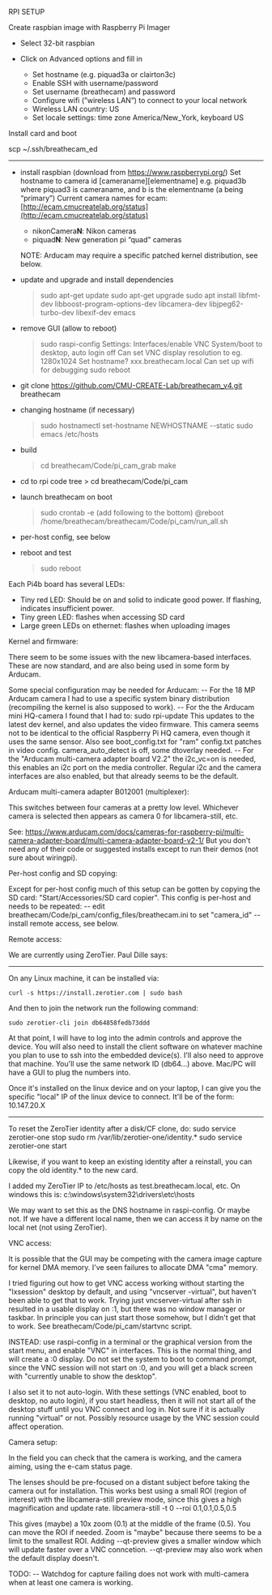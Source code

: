 RPI SETUP

Create raspbian image with Raspberry Pi Imager

- Select 32-bit raspbian

- Click on Advanced options and fill in
    - Set hostname (e.g. piquad3a or clairton3c)
    - Enable SSH with username/password
    - Set username (breathecam) and password
    - Configure wifi (”wireless LAN”) to connect to your local network
    - Wireless LAN country: US
    - Set locale settings: time zone America/New_York, keyboard US

Install card and boot

scp ~/.ssh/breathecam_ed



------------------------

- install raspbian (download from https://www.raspberrypi.org/)
  Set hostname to camera id
        [cameraname][elementname]
        e.g. piquad3b where piquad3 is cameraname, and b is the elementname (a being “primary”)
  Current camera names for ecam: [http://ecam.cmucreatelab.org/status](http://ecam.cmucreatelab.org/status)
  - nikonCamera**N**: Nikon cameras
  - piquad**N**: New generation pi “quad” cameras
  
  NOTE: Arducam may require a specific patched kernel distribution, see below.
- update and upgrade and install dependencies
	> sudo apt-get update
	> sudo apt-get upgrade
    > sudo apt install libfmt-dev libboost-program-options-dev libcamera-dev libjpeg62-turbo-dev libexif-dev emacs
- remove GUI (allow to reboot)
	> sudo raspi-config
	  Settings:
	    Interfaces/enable VNC
	    System/boot to desktop, auto login off
	    Can set VNC display resolution to eg. 1280x1024
	    Set hostname? xxx.breathecam.local
	    Can set up wifi for debugging
	> sudo reboot
- git clone https://github.com/CMU-CREATE-Lab/breathecam_v4.git breathecam
- changing hostname (if necessary)
    > sudo hostnamectl set-hostname NEWHOSTNAME --static
    > sudo emacs /etc/hosts
- build
    > cd breathecam/Code/pi_cam_grab
    > make
- cd to rpi code tree
     	> cd breathecam/Code/pi_cam
- launch breathecam on boot
	> sudo crontab -e	(add following to the bottom)
		@reboot /home/breathecam/breathecam/Code/pi_cam/run_all.sh
- per-host config, see below
- reboot and test
	> sudo reboot

Each Pi4b board has several LEDs:

* Tiny red LED:  Should be on and solid to indicate good power.  If flashing, indicates insufficient power.
* Tiny green LED:  flashes when accessing SD card
* Large green LEDs on ethernet:  flashes when uploading images

Kernel and firmware:

There seem to be some issues with the new libcamera-based interfaces.  These
are now standard, and are also being used in some form by Arducam.

Some special configuration may be needed for Arducam:
 -- For the 18 MP Arducam camera I had to use a specific system binary
    distribution (recompiling the kernel is also supposed to work).
 -- For the the Arducam mini HQ-camera I found that I had to:
        sudo rpi-update
    This updates to the latest dev kernel, and also updates the
    video firmware.  This camera seems not to be identical to the official
    Raspberry Pi HQ camera, even though it uses the same sensor.
    Also see boot_config.txt for "ram" config.txt patches in video
    config. camera_auto_detect is off, some dtoverlay needed.
 -- For the "Arducam multi-camera adapter board V2.2" the i2c_vc=on is
    needed, this enables an i2c port on the media controller. Regular
    i2c and the camera interfaces are also enabled, but that already
    seems to be the default.


Arducam multi-camera adapter B012001 (multiplexer):

This switches between four cameras at a pretty low level. Whichever
camera is selected then appears as camera 0 for libcamera-still, etc.

See:
    https://www.arducam.com/docs/cameras-for-raspberry-pi/multi-camera-adapter-board/multi-camera-adapter-board-v2-1/
But you don't need any of their code or suggested installs except to
run their demos (not sure about wiringpi).


Per-host config and SD copying:

Except for per-host config much of this setup can be gotten by copying the SD
card: "Start/Accessories/SD card copier".  This config is per-host and needs
to be repeated:
 -- edit breathecam/Code/pi_cam/config_files/breathecam.ini to set "camera_id"
 -- install remote access, see below.


Remote access:

We are currently using ZeroTier. Paul Dille says:
________________________________________________________________
On any Linux machine, it can be installed via:

    curl -s https://install.zerotier.com | sudo bash

And then to join the network run the following command:

    sudo zerotier-cli join db64858fedb73ddd

At that point, I will have to log into the admin controls and approve the
device. You will also need to install the client software on whatever machine
you plan to use to ssh into the embedded device(s). I'll also need to approve
that machine. You'll use the same network ID (db64...) above. Mac/PC will have
a GUI to plug the numbers into.

Once it's installed on the linux device and on your laptop, I can give you the
specific "local" IP of the linux device to connect. It'll be of the form:
10.147.20.X
________________________________________________________________


To reset the ZeroTier identity after a disk/CF clone, do:
    sudo service zerotier-one stop
    sudo rm /var/lib/zerotier-one/identity.*
    sudo service zerotier-one start

Likewise, if you want to keep an existing identity after a reinstall,
you can copy the old identity.* to the new card.

I added my ZeroTier IP to /etc/hosts as test.breathecam.local, etc.  On
windows this is: 
    c:\windows\system32\drivers\etc\hosts

We may want to set this as the DNS hostname in raspi-config.  Or maybe
not.  If we have a different local name, then we can access it by name
on the local net (not using ZeroTier).


VNC access:

It is possible that the GUI may be competing with the camera image capture for
kernel DMA memory.  I've seen failures to allocate DMA "cma" memory.

I tried figuring out how to get VNC access working without starting the
"lxsession" desktop by default, and using "vncserver -virtual", but haven't
been able to get that to work.  Trying just vncserver-virtual after ssh in
resulted in a usable display on :1, but there was no window manager or
taskbar.  In principle you can just start those somehow, but I didn't get that
to work.  See breathecam/Code/pi_cam/startvnc script.

INSTEAD: use raspi-config in a terminal or the graphical version from
the start menu, and enable "VNC" in interfaces.  This is the normal
thing, and will create a :0 display.  Do not set the system to boot to
command prompt, since the VNC session will not start on :0, and you
will get a black screen with "currently unable to show the desktop".

I also set it to not auto-login.  With these settings (VNC enabled, boot to
desktop, no auto login), if you start headless, then it will not start all of
the desktop stuff until you VNC connect and log in.  Not sure if it is
actually running "virtual" or not.  Possibly resource usage by the VNC session
could affect operation.


Camera setup:

In the field you can check that the camera is working, and the camera aiming,
using the e-cam status page.

The lenses should be pre-focused on a distant subject before taking the camera
out for installation.  This works best using a small ROI (region of interest)
with the libcamera-still preview mode, since this gives a high magnification
and update rate.
    libcamera-still -t 0 --roi 0.1,0.1,0.5,0.5

This gives (maybe) a 10x zoom (0.1) at the middle of the frame (0.5).  You can
move the ROI if needed.  Zoom is "maybe" because there seems to be a limit to
the smallest ROI.  Adding --qt-preview gives a smaller window which will
update faster over a VNC conncetion.  --qt-preview may also work when the
default display doesn't.


TODO:
 -- Watchdog for capture failing does not work with multi-camera when
    at least one camera is working.
